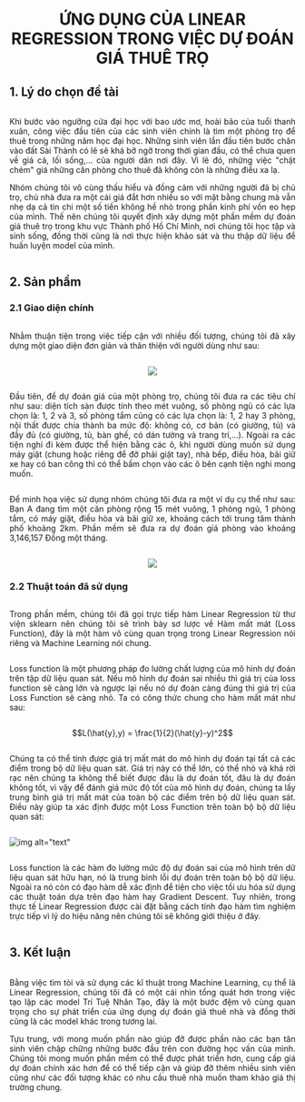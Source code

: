 # **<p style="text-align: center;">ỨNG DỤNG CỦA LINEAR REGRESSION TRONG VIỆC DỰ ĐOÁN GIÁ THUÊ TRỌ</p>**
## **1. Lý do chọn đề tài**
<div style="display: flex; gap: 2rem;">
    <div>
        <p style="text-align: justify;">
            Khi bước vào ngưỡng cửa đại học với bao ước mơ, hoài bão của tuổi thanh xuân, công việc đầu tiên của các sinh viên chính là tìm một phòng trọ để thuê trong những năm học đại học. Những sinh viên lần đầu tiên bước chân vào đất Sài Thành có lẽ sẽ khá bỡ ngỡ trong thời gian đầu, có thể chưa quen về giá cả, lối sống,... của người dân nơi đây. Vì lẽ đó, những việc "chặt chém" giá những căn phòng cho thuê đã không còn là những điều xa lạ.</p>
        <p style="text-align: justify;">
            Nhóm chúng tôi vô cùng thấu hiểu và đồng cảm với những người đã bị chủ trọ, chủ nhà đưa ra một cái giá đắt hơn nhiều so với mặt bằng chung mà vẫn nhẹ dạ cả tin chi một số tiền không hề nhỏ trong phần kinh phí vốn eo hẹp của mình. Thế nên chúng tôi quyết định xây dựng một phần mềm dự đoán giá thuê trọ trong khu vực Thành phố Hồ Chí Minh, nơi chúng tôi học tập và sinh sống, đồng thời cũng là nơi thực hiện khảo sát và thu thập dữ liệu để huấn luyện model của mình.</p>
    </div>
</div>

## **2. Sản phẩm**
### **2.1 Giao diện chính**
<div style="display: flex; gap: 2rem;">
    <div>
        <p style="text-align: justify;">
            Nhằm thuận tiện trong việc tiếp cận với nhiều đối tượng, chúng tôi đã xây dựng một giao diện đơn giản và thân thiện với người dùng như sau:</p>
    </div>
</div>

<p style="text-align: center"><img src="https://scontent.fsgn5-2.fna.fbcdn.net/v/t1.15752-9/386856336_331112466341856_5127594010464059834_n.png?_nc_cat=105&ccb=1-7&_nc_sid=8cd0a2&_nc_ohc=c-4bDwjSSNgAX_29llw&_nc_ht=scontent.fsgn5-2.fna&oh=03_AdTsTNc73xrEjPshScnH063kuvWfgyvxC9yceu9PvPy44w&oe=6597446D"></p>

<div style="display: flex; gap: 2rem;">
    <div>
        <p style="text-align: justify;">
            Đầu tiên, để dự đoán giá của một phòng trọ, chúng tôi đưa ra các tiêu chí như sau: diện tích sàn được tính theo mét vuông, số phòng ngủ có các lựa chọn là: 1, 2 và 3, số phòng tắm cũng có các lựa chọn là: 1, 2 hay 3 phòng, nội thất được chia thành ba mức độ: không có, cơ bản (có giường, tủ) và đầy đủ (có giường, tủ, bàn ghế, có dán tường và trang trí,...). Ngoài ra các tiện nghi đi kèm được thể hiện bằng các ô, khi người dùng muốn sử dụng máy giặt (chung hoặc riêng để đỡ phải giặt tay), nhà bếp, điều hòa, bãi giữ xe hay có ban công thì có thể bấm chọn vào các ô bên cạnh tiện nghi mong muốn.</p>
    </div>
        </div>
<div style="display: flex; gap: 2rem;">
    <div>
        <p style="text-align: justify;">
            Để minh họa việc sử dụng nhóm chúng tôi đưa ra một ví dụ cụ thể như sau: Bạn A đang tìm một căn phòng rộng 15 mét vuông, 1 phòng ngủ, 1 phòng tắm, có máy giặt, điều hòa và bãi giữ xe, khoảng cách tới trung tâm thành phố khoảng 2km. Phần mềm sẽ đưa ra dự đoán giá phòng vào khoảng 3,146,157 Đồng một tháng.</p>
    </div>
        </div>
<p style="text-align: center"><img src="https://scontent.fsgn2-8.fna.fbcdn.net/v/t1.15752-9/386858651_1017524529678203_1311701599767552252_n.png?_nc_cat=102&ccb=1-7&_nc_sid=8cd0a2&_nc_ohc=51xIQ27OSd4AX8wSc8h&_nc_ht=scontent.fsgn2-8.fna&oh=03_AdRhu9E-SNyJEw9j58DSZYdGQkb1agXK19sXg5Ouzlll7w&oe=65974875">
</p>

### **2.2 Thuật toán đã sử dụng**
<div style="display: flex; gap: 2rem;">
    <div>
        <p style="text-align: justify;">
            Trong phần mềm, chúng tôi đã gọi trực tiếp hàm Linear Regression từ thư viện sklearn nên chúng tôi sẽ trình bày sơ lược về Hàm mất mát (Loss Function), đây là một hàm vô cùng quan trọng trong Linear Regression nói riêng và Machine Learning nói chung.
        </p>
    </div>
</div>
        
<div style="display: flex; gap: 2rem;">
    <div>
        <p style="text-align: justify;">
            Loss function là một phương pháp đo lường chất lượng của mô hình dự đoán trên tập dữ liệu quan sát. Nếu mô hình dự đoán sai nhiều thì giá trị của loss function sẽ càng lớn và ngược lại nếu nó dự đoán càng đúng thì giá trị của Loss Function sẽ càng nhỏ. Ta có công thức chung cho hàm mất mát như sau:</p>
    </div>
</div>

$$L(\hat{y},y) = \frac{1}{2}(\hat{y}-y)^2$$

<div style="display: flex; gap: 2rem;">
    <div>
        <p style="text-align: justify;">
            Chúng ta có thể tính được giá trị mất mát do mô hình dự đoán tại tất cả các điểm trong bộ dữ liệu quan sát. Giá trị này có thể lớn, có thể nhỏ và khá rời rạc nên chúng ta không thể biết được đâu là dự đoán tốt, đâu là dự đoán không tốt, vì vậy để đánh giá mức độ tốt của mô hình dự đoán, chúng ta lấy trung bình giá trị mất mát của toàn bộ các điểm trên bộ dữ liệu quan sát. Điều này giúp ta xác định được một Loss Function trên toàn bộ bộ dữ liệu quan sát:</p>
    </div>
</div>


![img alt="text"](https://sebastianraschka.com/images/faq/closed-form-vs-gd/simple_regression.png)

<div style="display: flex; gap: 2rem;">
    <div>
        <p style="text-align: justify;">
            Loss function là các hàm đo lường mức độ dự đoán sai của mô hình trên dữ liệu quan sát hữu hạn, nó là trung bình lỗi dự đoán trên toàn bộ bộ dữ liệu. Ngoài ra nó còn có đạo hàm dễ xác định để tiện cho việc tối ưu hóa sử dụng các thuật toán dựa trên đạo hàm hay Gradient Descent. Tuy nhiên, trong thực tế Linear Regression được cài đặt bằng cách tính đạo hàm tìm nghiệm trực tiếp vì lý do hiệu năng nên chúng tôi sẽ không giới thiệu ở đây.</p>
    </div>
</div>

## **3. Kết luận**
<div style="display: flex; gap: 2rem;">
    <div>
        <p style="text-align: justify;">
        Bằng việc tìm tòi và sử dụng các kĩ thuật trong Machine Learning, cụ thể là Linear Regression, chúng tôi đã có một cái nhìn tổng quát hơn trong việc tạo lập các model Trí Tuệ Nhân Tạo, đây là một bước đệm vô cùng quan trọng cho sự phát triển của ứng dụng dự đoán giá thuê nhà và đồng thời cũng là các model khác trong tương lai.</p>
        <p style="text-align: justify;">
        Tựu trung, với mong muốn phần nào giúp đỡ được phần nào các bạn tân sinh viên chập chững những bước đầu trên con đường học vấn của mình. Chúng tôi mong muốn phần mềm có thể được phát triển hơn, cung cấp giá dự đoán chính xác hơn để có thể tiếp cận và giúp đỡ thêm nhiều sinh viên cũng như các đối tượng khác có nhu cầu thuê nhà muốn tham khảo giá thị trường chung.</p>
